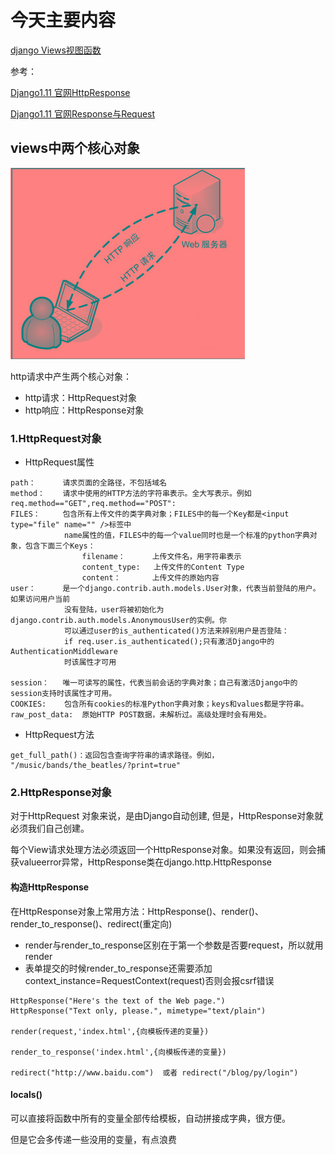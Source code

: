 # 今天主要内容
[django Views视图函数]()

参考：

[Django1.11 官网HttpResponse](https://docs.djangoproject.com/en/1.11/topics/http/shortcuts/)

[Django1.11 官网Response与Request](https://docs.djangoproject.com/en/1.11/ref/request-response/)


## views中两个核心对象
![avatar](/day05/imgs/51.png)

http请求中产生两个核心对象：
- http请求：HttpRequest对象
- http响应：HttpResponse对象

### 1.HttpRequest对象
- HttpRequest属性
```
path：      请求页面的全路径，不包括域名
method：    请求中使用的HTTP方法的字符串表示。全大写表示。例如req.method=="GET",req.method=="POST":
FILES：     包含所有上传文件的类字典对象；FILES中的每一个Key都是<input type="file" name="" />标签中
            name属性的值，FILES中的每一个value同时也是一个标准的python字典对象，包含下面三个Keys：
                filename：      上传文件名，用字符串表示
                content_type:   上传文件的Content Type
                content：       上传文件的原始内容
user：      是一个django.contrib.auth.models.User对象，代表当前登陆的用户。如果访问用户当前
            没有登陆，user将被初始化为django.contrib.auth.models.AnonymousUser的实例。你
            可以通过user的is_authenticated()方法来辨别用户是否登陆：
            if req.user.is_authenticated();只有激活Django中的AuthenticationMiddleware
            时该属性才可用

session：   唯一可读写的属性，代表当前会话的字典对象；自己有激活Django中的session支持时该属性才可用。
COOKIES:    包含所有cookies的标准Python字典对象；keys和values都是字符串。
raw_post_data:  原始HTTP POST数据，未解析过。高级处理时会有用处。
```
- HttpRequest方法
```
get_full_path()：返回包含查询字符串的请求路径。例如， "/music/bands/the_beatles/?print=true"
```

### 2.HttpResponse对象
对于HttpRequest 对象来说，是由Django自动创建, 但是，HttpResponse对象就必须我们自己创建。

每个View请求处理方法必须返回一个HttpResponse对象。如果没有返回，则会捕获valueerror异常，HttpResponse类在django.http.HttpResponse

#### 构造HttpResponse
在HttpResponse对象上常用方法：HttpResponse()、render()、render_to_response()、redirect(重定向)

- render与render_to_response区别在于第一个参数是否要request，所以就用render
- 表单提交的时候render_to_response还需要添加 context_instance=RequestContext(request)否则会报csrf错误
```
HttpResponse("Here's the text of the Web page.")
HttpResponse("Text only, please.", mimetype="text/plain")

render(request,'index.html',{向模板传递的变量})

render_to_response('index.html',{向模板传递的变量})

redirect("http://www.baidu.com")  或者 redirect("/blog/py/login")
```

#### locals()
可以直接将函数中所有的变量全部传给模板，自动拼接成字典，很方便。

但是它会多传递一些没用的变量，有点浪费
